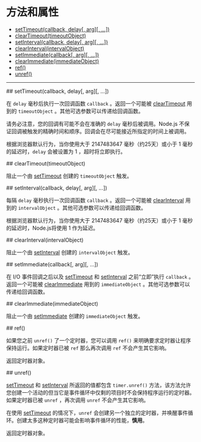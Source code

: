 # 方法和属性

* [setTimeout(callback, delay[, arg][, ...])](#setTimeout)
* [clearTimeout(timeoutObject)](#clearTimeout)
* [setInterval(callback, delay[, arg][, ...])](#setInterval)
* [clearInterval(intervalObject)](#clearInterval)
* [setImmediate(callback[, arg][, ...])](#setImmediate)
* [clearImmediate(immediateObject)](#clearImmediate)
* [ref()](#ref)
* [unref()](#unref)

--------------------------------------------------


<div id="setTimeout" class="anchor"></div>
## setTimeout(callback, delay[, arg][, ...])

在 `delay` 毫秒后执行一次回调函数 `callback` 。返回一个可能被 [clearTimeout](#clearTimeout) 用到的 `timeoutObject` 。其他可选参数可以传递给回调函数。

请务必注意，您的回调有可能不会在准确的 `delay` 毫秒后被调用。Node.js 不保证回调被触发的精确时间和顺序。回调会在尽可能接近所指定的时间上被调用。

根据浏览器默认行为，当你使用大于 2147483647 毫秒（约25天）或小于 1 毫秒的延迟时，`delay` 会被设置为 1 ，超时将立即执行。


<div id="clearTimeout" class="anchor"></div>
## clearTimeout(timeoutObject)

阻止一个由 [setTimeout](#setTimeout) 创建的 `timeoutObject` 触发。


<div id="setInterval" class="anchor"></div>
## setInterval(callback, delay[, arg][, ...])

每隔 `delay` 毫秒执行一次回调函数 `callback` 。返回一个可能被 [clearInterval](#clearInterval) 用到的 `intervalObject` 。其他可选参数可以传递给回调函数。

根据浏览器默认行为，当你使用大于 2147483647 毫秒（约25天）或小于 1 毫秒的延迟时，Node.js将使用 1 作为延迟。


<div id="clearInterval" class="anchor"></div>
## clearInterval(intervalObject)

阻止一个由 [setInterval](#setInterval) 创建的 `intervalObject` 触发。


<div id="setImmediate" class="anchor"></div>
## setImmediate(callback[, arg][, ...])

在 I/O 事件回调之后以及 [setTimeout](#setTimeout) 和 [setInterval](#setInterval) 之前“立即”执行  `callback` 。返回一个可能被 [clearImmediate](#clearImmediate) 用到的 `immediateObject` 。其他可选参数可以传递给回调函数。


<div id="clearImmediate" class="anchor"></div>
## clearImmediate(immediateObject)

阻止一个由 [setImmediate](#setImmediate) 创建的 `immediateObject` 触发。


<div id="ref" class="anchor"></div>
## ref()

如果您之前 `unref()` 了一个定时器，您可以调用 `ref()` 来明确要求定时器让程序保持运行。如果定时器已被 `ref` 那么再次调用 `ref` 不会产生其它影响。

返回定时器对象。


<div id="unref" class="anchor"></div>
## unref()

[setTimeout](#setTimeout) 和 [setInterval](#setInterval) 所返回的值都包含 `timer.unref()` 方法，该方法允许您创建一个活动的但当它是事件循环中仅剩的项目时不会保持程序运行的定时器。如果定时器已被 `unref` ，再次调用 `unref` 不会产生其它影响。

在使用 [setTimeout](#setTimeout) 的情况下，`unref` 会创建另一个独立的定时器，并唤醒事件循环。创建太多这种定时器可能会影响事件循环的性能，**慎用**。

返回定时器对象。